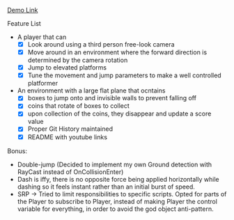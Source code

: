 [Demo Link](https://youtu.be/2tV6yi5wTtI)

Feature List
- A player that can
  - [x] Look around using a third person free-look camera
  - [x] Move around in an environment where the forward direction is determined by the camera rotation
  - [x] Jump to elevated platforms
  - [x] Tune the movement and jump parameters to make a well controlled platformer
- An environment with a large flat plane that ocntains
  - [x] boxes to jump onto and invisible walls to prevent falling off
  - [x] coins that rotate of boxes to collect
  - [x]  upon collection of the coins, they disappear and update a score value
  - [x] Proper Git History maintained
  - [x]  README with youtube links

Bonus:
- Double-jump (Decided to implement my own Ground detection with RayCast instead of OnCollisionEnter)
- Dash is iffy, there is no opposite force being applied horizontally while dashing so it feels instant rather than an initial burst of speed.
- SRP -> Tried to limit responsibilities to specific scripts. Opted for parts of the Player to subscribe to Player, instead of making Player the control variable for everything, in order to avoid the god object anti-pattern.
